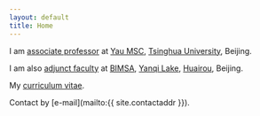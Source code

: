 ```yaml
---
layout: default
title: Home
---
```




<p></p>

I am [associate professor](http://ymsc.tsinghua.edu.cn/cn/content/show/170-155.html) at <a href="http://ymsc.tsinghua.edu.cn/en">Yau MSC</a>, <a href="http://www.tsinghua.edu.cn/publish/thu2018en/index.html">Tsinghua University</a>, Beijing.

<p></p>

I am also <a href="http://www.bimsa.cn/jyry">adjunct faculty</a> at <a href="http://www.bimsa.cn/wzsy">BIMSA</a>, <a href="https://www.travelchinaguide.com/attraction/beijing/yanqi-lake.htm">Yanqi Lake</a>, <a href="https://www.travelchinaguide.com/cityguides/beijing/huairou-district/">Huairou</a>, Beijing.

<p></p>

My <a href="./cv.pdf">curriculum vitae</a>.


Contact by [e-mail](mailto:{{ site.contactaddr }}).
